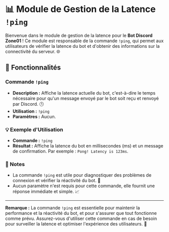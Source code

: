 # 📊 Module de Gestion de la Latence `!ping`

Bienvenue dans le module de gestion de la latence pour le **Bot Discord Zone01** ! Ce module est responsable de la commande `!ping`, qui permet aux utilisateurs de vérifier la latence du bot et d'obtenir des informations sur la connectivité du serveur. 🌐

## 🚀 Fonctionnalités

### Commande `!ping`
- **Description :** Affiche la latence actuelle du bot, c'est-à-dire le temps nécessaire pour qu'un message envoyé par le bot soit reçu et renvoyé par Discord. 🕒
- **Utilisation :** `!ping`
- **Paramètres :** Aucun.

### 💡 Exemple d'Utilisation
- **Commande :** `!ping`
- **Résultat :** Affiche la latence du bot en millisecondes (ms) et un message de confirmation. Par exemple : `Pong! Latency is 123ms`.

### 📝 Notes
- La commande `!ping` est utile pour diagnostiquer des problèmes de connexion et vérifier la réactivité du bot. 🔧
- Aucun paramètre n'est requis pour cette commande, elle fournit une réponse immédiate et simple. 📈

---

**Remarque :** La commande `!ping` est essentielle pour maintenir la performance et la réactivité du bot, et pour s'assurer que tout fonctionne comme prévu. Assurez-vous d'utiliser cette commande en cas de besoin pour surveiller la latence et optimiser l'expérience des utilisateurs. 🚀
